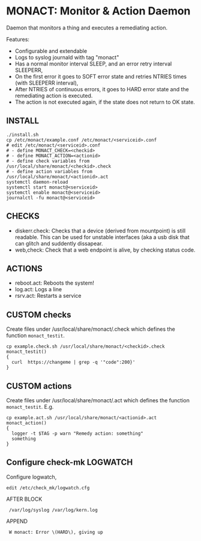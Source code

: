 # MONACT: Monitor & Action Daemon

Daemon that monitors a thing and executes a remediating action.

Features:
- Configurable and extendable
- Logs to syslog journald with tag "monact"
- Has a normal monitor interval SLEEP, and an error retry interval SLEEPERR,
- On the first error it goes to SOFT error state and retries NTRIES times (with SLEEPERR interval),
- After NTRIES of continuous errors, it goes to HARD error state and the remediating action is executed.
- The action is not executed again, if the state does not return to OK state.

## INSTALL 
```
./install.sh
cp /etc/monact/example.conf /etc/monact/<serviceid>.conf
# edit /etc/monact/<serviceid>.conf
# - define MONACT_CHECK=<checkid>
# - define MONACT_ACTION=<actionid>
# - define check variables from /usr/local/share/monact/<checkid>.check
# - define action variables from /usr/local/share/monact/<actionid>.act
systemctl daemon-reload
systemctl start monact@<serviceid>
systemctl enable monact@<serviceid>
journalctl -fu monact@<serviceid>
```

## CHECKS 
- diskerr.check: Checks that a device (derived from mountpoint) is still readable. This can be used for unstable interfaces (aka a usb disk that can glitch and suddently dissapear.
- web,check: Check that a web endpoint is alive, by checking status code.

## ACTIONS
- reboot.act: Reboots the system!
- log.act: Logs a line
- rsrv.act: Restarts a service

## CUSTOM checks
Create files under /usr/local/share/monact/<checkid>.check which defines the function `monact_testit`. 
```
cp example.check.sh /usr/local/share/monact/<checkid>.check
monact_testit()
{
  curl  https://changeme | grep -q '"code":200}'
}
```
## CUSTOM actions
Create files under /usr/local/share/monact/<actionid>.act which defines the function `monact_testit`. E.g.
```
cp example.act.sh /usr/local/share/monact/<actionid>.act
monact_action()
{
  logger -t $TAG -p warn "Remedy action: something"
  something
}
```

## Configure check-mk LOGWATCH
Configure logwatch, 

```
edit /etc/check_mk/logwatch.cfg
```

AFTER BLOCK
```
 /var/log/syslog /var/log/kern.log
```

APPEND
```
 W monact: Error \(HARD\), giving up
```



